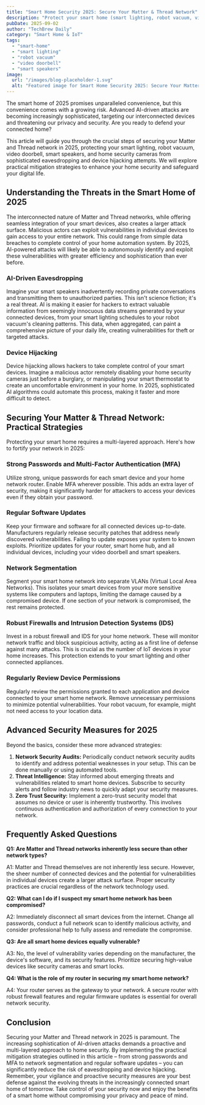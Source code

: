 ```yaml
---
title: "Smart Home Security 2025: Secure Your Matter & Thread Network"
description: "Protect your smart home (smart lighting, robot vacuum, video doorbell) from AI-driven eavesdropping & device hijacking.  Learn practical mitigation strategies for enhanced home security in 2025. Read now!"
pubDate: 2025-09-02
author: "TechBrew Daily"
category: "Smart Home & IoT"
tags:
  - "smart-home"
  - "smart lighting"
  - "robot vacuum"
  - "video doorbell"
  - "smart speakers"
image:
  url: "/images/blog-placeholder-1.svg"
  alt: "Featured image for Smart Home Security 2025: Secure Your Matter & Thread Network"
---
```


The smart home of 2025 promises unparalleled convenience, but this convenience comes with a growing risk.  Advanced AI-driven attacks are becoming increasingly sophisticated, targeting our interconnected devices and threatening our privacy and security.  Are you ready to defend your connected home?


This article will guide you through the crucial steps of securing your Matter and Thread network in 2025, protecting your smart lighting, robot vacuum, video doorbell, smart speakers, and home security cameras from sophisticated eavesdropping and device hijacking attempts. We will explore practical mitigation strategies to enhance your home security and safeguard your digital life.


## Understanding the Threats in the Smart Home of 2025

The interconnected nature of Matter and Thread networks, while offering seamless integration of your smart devices, also creates a larger attack surface.  Malicious actors can exploit vulnerabilities in individual devices to gain access to your entire network.  This could range from simple data breaches to complete control of your home automation system. By 2025, AI-powered attacks will likely be able to autonomously identify and exploit these vulnerabilities with greater efficiency and sophistication than ever before.


### AI-Driven Eavesdropping

Imagine your smart speakers inadvertently recording private conversations and transmitting them to unauthorized parties.  This isn't science fiction; it's a real threat.  AI is making it easier for hackers to extract valuable information from seemingly innocuous data streams generated by your connected devices, from your smart lighting schedules to your robot vacuum's cleaning patterns.  This data, when aggregated, can paint a comprehensive picture of your daily life, creating vulnerabilities for theft or targeted attacks.


### Device Hijacking

Device hijacking allows hackers to take complete control of your smart devices. Imagine a malicious actor remotely disabling your home security cameras just before a burglary, or manipulating your smart thermostat to create an uncomfortable environment in your home.  In 2025, sophisticated AI algorithms could automate this process, making it faster and more difficult to detect.


## Securing Your Matter & Thread Network: Practical Strategies

Protecting your smart home requires a multi-layered approach. Here's how to fortify your network in 2025:


### Strong Passwords and Multi-Factor Authentication (MFA)

Utilize strong, unique passwords for each smart device and your home network router.  Enable MFA wherever possible. This adds an extra layer of security, making it significantly harder for attackers to access your devices even if they obtain your password.


### Regular Software Updates

Keep your firmware and software for all connected devices up-to-date.  Manufacturers regularly release security patches that address newly discovered vulnerabilities. Failing to update exposes your system to known exploits.  Prioritize updates for your router, smart home hub, and all individual devices, including your video doorbell and smart speakers.


### Network Segmentation

Segment your smart home network into separate VLANs (Virtual Local Area Networks). This isolates your smart devices from your more sensitive systems like computers and laptops, limiting the damage caused by a compromised device.  If one section of your network is compromised, the rest remains protected.


### Robust Firewalls and Intrusion Detection Systems (IDS)

Invest in a robust firewall and IDS for your home network.  These will monitor network traffic and block suspicious activity, acting as a first line of defense against many attacks. This is crucial as the number of IoT devices in your home increases.  This protection extends to your smart lighting and other connected appliances.


### Regularly Review Device Permissions

Regularly review the permissions granted to each application and device connected to your smart home network.   Remove unnecessary permissions to minimize potential vulnerabilities. Your robot vacuum, for example, might not need access to your location data.


## Advanced Security Measures for 2025

Beyond the basics, consider these more advanced strategies:


1. **Network Security Audits:** Periodically conduct network security audits to identify and address potential weaknesses in your setup.  This can be done manually or using automated tools.
2. **Threat Intelligence:** Stay informed about emerging threats and vulnerabilities related to smart home devices.  Subscribe to security alerts and follow industry news to quickly adapt your security measures.
3. **Zero Trust Security:** Implement a zero-trust security model that assumes no device or user is inherently trustworthy.  This involves continuous authentication and authorization of every connection to your network.


## Frequently Asked Questions

**Q1:  Are Matter and Thread networks inherently less secure than other network types?**

A1:  Matter and Thread themselves are not inherently less secure. However, the sheer number of connected devices and the potential for vulnerabilities in individual devices create a larger attack surface.  Proper security practices are crucial regardless of the network technology used.

**Q2:  What can I do if I suspect my smart home network has been compromised?**

A2:  Immediately disconnect all smart devices from the internet. Change all passwords, conduct a full network scan to identify malicious activity, and consider professional help to fully assess and remediate the compromise.

**Q3:  Are all smart home devices equally vulnerable?**

A3: No, the level of vulnerability varies depending on the manufacturer, the device's software, and its security features.  Prioritize securing high-value devices like security cameras and smart locks.

**Q4:  What is the role of my router in securing my smart home network?**

A4: Your router serves as the gateway to your network.  A secure router with robust firewall features and regular firmware updates is essential for overall network security.


## Conclusion

Securing your Matter and Thread network in 2025 is paramount.  The increasing sophistication of AI-driven attacks demands a proactive and multi-layered approach to home security. By implementing the practical mitigation strategies outlined in this article – from strong passwords and MFA to network segmentation and regular software updates – you can significantly reduce the risk of eavesdropping and device hijacking.  Remember, your vigilance and proactive security measures are your best defense against the evolving threats in the increasingly connected smart home of tomorrow.  Take control of your security now and enjoy the benefits of a smart home without compromising your privacy and peace of mind.